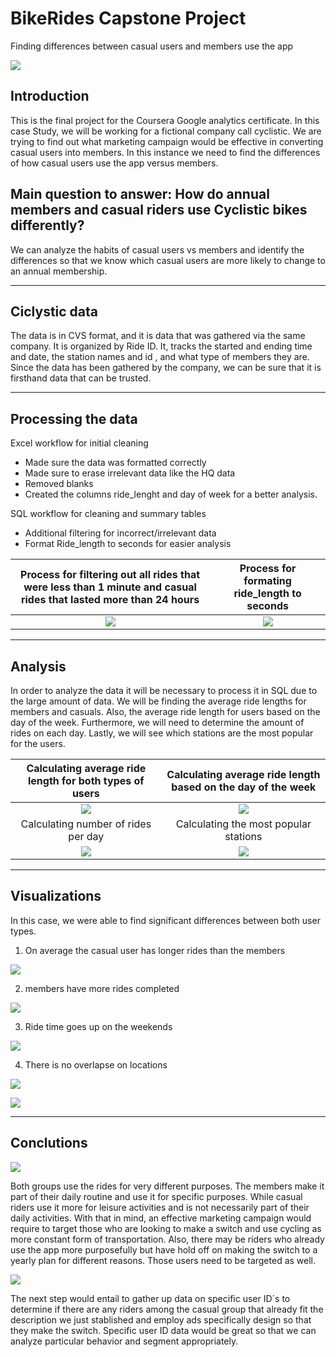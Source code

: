 # BikeRides Capstone Project
Finding differences between casual users and members use the app

![](Headline.png)

## Introduction

This is the final project for the Coursera Google analytics certificate. In this case Study, we will be working for a fictional company call cyclistic. We are trying to find out what marketing campaign would be effective in converting casual users into members. In this instance we need to find the differences of how casual users use the app versus members.  

## Main question to answer: How do annual members and casual riders use Cyclistic bikes differently?

We can analyze the habits of casual users vs members and identify the differences so that we know which casual users are more likely to change to an annual membership.

---

## Ciclystic data

The data is in CVS format, and it is data that was gathered via the same company. It is organized by Ride ID. It, tracks the started and ending time and date, the station names and id , and what type of members they are. Since the data has been gathered by the company, we can be sure that it is firsthand data that can be trusted. 

---

## Processing the data 

Excel workflow for initial cleaning

-	Made sure the data was formatted correctly 
-	Made sure to erase irrelevant data like the HQ data
-	Removed blanks 
-	Created the columns ride_lenght and day of week for a better analysis. 

SQL workflow for cleaning and summary tables 

- Additional filtering for incorrect/irrelevant data
- Format Ride_length to seconds for easier analysis

Process for filtering out all rides that were less than 1 minute and casual rides that lasted more than 24 hours | Process for formating ride_length to seconds 
:---------------------------------------------------------------------------------:|:---------------------------------------------------------------------:
 ![](cleaning_data_1.png)     | ![](cleaning_data_2.png) 

 ---

 ## Analysis 

In order to analyze the data it will be necessary to process it in SQL due to the large amount of data. We will be finding the average ride lengths for members and casuals. Also, the average ride length for users based on the day of the week. Furthermore, we will need to determine the amount of rides on each day. Lastly, we will see which stations are the most popular for the users.

Calculating average ride length for both types of users     |  Calculating average ride length based on the day of the week 
:----------------------------------------------------------:|:---------------------------------------------------------------------:
 ![](ride_length.png)     | ![](ride_lenght_day.png) 
 Calculating number of rides per day    |  Calculating the most popular stations 
 ![](number_rides.png)     | ![](top_10.png) 

 ---

 ## Visualizations

In this case, we were able to find significant differences between both user types. 

 1. On average the casual user has longer rides than the members

 ![](avg_rides_chart.png)

 2. members have more rides completed

 ![](num_rides_chart.png)

 3. Ride time goes up on the weekends

 ![](Ride_time.png)

 4. There is no overlapse on locations 

  ![](top_10_chart.png)

  ![](uses_chart.png)

  ---

  ## Conclutions 

  ![](dif_chart.png)

Both groups use the rides for very different purposes. The members make it part of their daily routine and use it for specific purposes. While casual riders use it more for leisure activities and is not necessarily part of their daily activities. With that in mind, an effective marketing campaign would require to target those who are looking to make a switch and use cycling as more constant form of transportation. Also, there may be riders who already use the app more purposefully but have hold off on making the switch to a yearly plan for different reasons. Those users need to be targeted as well. 

![](Moving_forward_chart.png)

The next step would entail to gather up data on specific user ID´s to determine if there are any riders among the casual group that already fit the description we just stablished and employ ads specifically design so that they make the switch. Specific user ID data would be great so that we can analyze particular behavior and segment appropriately. 



  
  

  


 



